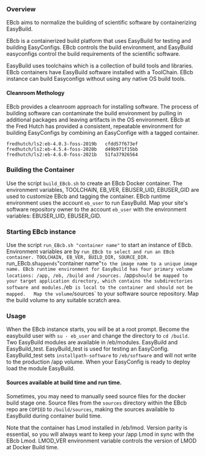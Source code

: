 ### Overview
EBcb aims to normalize the building of scientific software by containerizing EasyBuild.

EBcb is a containerized build platform that uses EasyBuild for
testing and building EasyConfigs.
EBcb controls the build environment, and EasyBuild easyconfigs control the
build requirements of the scientific software.

EasyBuild uses toolchains which is a collection of build tools and libraries.
EBcb containers have EasyBuild software installed with a ToolChain. EBcb instance can build Easyconfigs without using any native OS build tools.

#### Cleanroom Methology
EBcb provides a cleanroom approach for installing software.
The process of building software can contaminate the build environment by pulling
in additional packages and leaving artifacts in the OS environment. EBcb at the Fred Hutch has provided a consistent, repeatable environment for building EasyConfigs by combining an EasyConfige with a tagged container.
```
fredhutch/ls2:eb-4.0.3-foss-2019b   cfdd57f673ef
fredhutch/ls2:eb-4.5.4-foss-2020b   d49b971f15bb
fredhutch/ls2:eb-4.6.0-foss-2021b   51fa37926564
```
### Building the Container
Use the script `build_EBcb.sh` to create an EBcb Docker container. The environment variables, TOOLCHAIN, EB_VER, EBUSER_UID, EBUSER_GID are used to customize EBcb and tagging the container. EBcb runtime environment uses the account `eb_user` to run EasyBuild. Map your site's software repository owner to the account `eb_user` with the environment variables: EBUSER_UID, EBUSER_GID. 

### Starting EBcb instance
Use the script `run_EBcb.sh "container name"` to start an instance of EBcb. Environment variables are by `run_EBcb to select and run an EBcb container. TOOLCHAIN, EB_VER, BUILD_DIR, SOURCE_DIR. `run_EBcb.sh` appends `"container name"` to the image name to a unique image name. EBcb runtime environment for EasyBuild has four primary volume locations: /app, /eb, /build and /sources.  `/app` should be mapped to your target application directory, which contains the subdirectories software and modules. `/eb` is local to the container and should not be mapped.   Map the volume`/sources` to your software source repository. Map the build volume to any suitable scratch area.

### Usage
When the EBcb instance starts, you will be at a root prompt. Become the easybuild user with `su - eb_user` and change the directory to `cd /build.`  Two EasyBuild modules are available in /eb/modules. EasyBuild and EasyBuild_test. EasyBuild_test is used for testing an EasyConfig. EasyBuild_test sets `installpath-software` to `/eb/software` and will not write to the production /app volume. When your EasyConfig is ready to deploy load the module EasyBuild. 

#### Sources available at build time and run time.
Sometimes, you may need to manually seed source files for the docker build stage one. Source files from the ```sources``` directory within the EBcb repo are `COPIED` to `/build/sources`, making the sources available to EasyBuild during container build time.

Note that the container has Lmod installed in /eb/lmod. Version parity is essential, so you will always want to keep your /app Lmod in sync with the EBcb Lmod. LMOD_VER environment variable controls the version of LMOD at Docker Build time.
